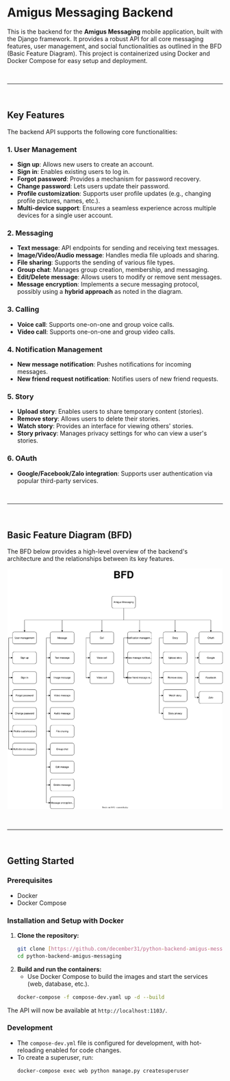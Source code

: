 # Amigus Messaging Backend

This is the backend for the **Amigus Messaging** mobile application, built with the Django framework. It provides a robust API for all core messaging
features, user management, and social functionalities as outlined in the BFD (Basic Feature Diagram). This project is containerized using Docker and
Docker Compose for easy setup and deployment.

<br>

***

<br>

## Key Features

The backend API supports the following core functionalities:

### 1. User Management

- **Sign up**: Allows new users to create an account.
- **Sign in**: Enables existing users to log in.
- **Forgot password**: Provides a mechanism for password recovery.
- **Change password**: Lets users update their password.
- **Profile customization**: Supports user profile updates (e.g., changing profile pictures, names, etc.).
- **Multi-device support**: Ensures a seamless experience across multiple devices for a single user account.

### 2. Messaging

- **Text message**: API endpoints for sending and receiving text messages.
- **Image/Video/Audio message**: Handles media file uploads and sharing.
- **File sharing**: Supports the sending of various file types.
- **Group chat**: Manages group creation, membership, and messaging.
- **Edit/Delete message**: Allows users to modify or remove sent messages.
- **Message encryption**: Implements a secure messaging protocol, possibly using a **hybrid approach** as noted in the diagram.

### 3. Calling

- **Voice call**: Supports one-on-one and group voice calls.
- **Video call**: Supports one-on-one and group video calls.

### 4. Notification Management

- **New message notification**: Pushes notifications for incoming messages.
- **New friend request notification**: Notifies users of new friend requests.

### 5. Story

- **Upload story**: Enables users to share temporary content (stories).
- **Remove story**: Allows users to delete their stories.
- **Watch story**: Provides an interface for viewing others' stories.
- **Story privacy**: Manages privacy settings for who can view a user's stories.

### 6. OAuth

- **Google/Facebook/Zalo integration**: Supports user authentication via popular third-party services.

<br>

***

<br>

## Basic Feature Diagram (BFD)

The BFD below provides a high-level overview of the backend's architecture and the relationships between its key features.

![Amigus Messaging BFD](docs/bfd.svg)

<br>

***

<br>

## Getting Started

### Prerequisites

- Docker
- Docker Compose

### Installation and Setup with Docker

1. **Clone the repository:**
    ```bash
    git clone [https://github.com/december31/python-backend-amigus-messaging.git]
    cd python-backend-amigus-messaging
    ```
2. **Build and run the containers:**
    - Use Docker Compose to build the images and start the services (web, database, etc.).
    ```bash
    docker-compose -f compose-dev.yaml up -d --build
    ```

The API will now be available at `http://localhost:1103/`.

### Development

- The `compose-dev.yml` file is configured for development, with hot-reloading enabled for code changes.
- To create a superuser, run:
    ```bash
    docker-compose exec web python manage.py createsuperuser
    ```
